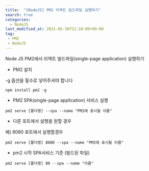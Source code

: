 ```yaml
---
title:  "[NodeJS] PM2 리액트 빌드파일 실행하기"
search: true
categories: 
  - NodeJS
last_modified_at: 2021-05-30T22:10:00+09:00
tag:
 - PM2
 - NodeJS
---
```


Node JS PM2에서 리액트 빌드파일(single-page application) 실행하기


* PM2 설치

-g 옵션을 필수로 넣어주셔야 합니다

```
npm install pm2 -g
```

* PM2 SPA(single-page application) 서비스 실행

```
pm2 serve [폴더명] --spa --name "PM2에 표시될 이름"
```

* 다른 포트에서 실행을 원할 경우

예) 8080 포트에서 실행할경우
```
pm2 serve [폴더명] 8080 --spa --name "PM2에 표시될 이름"
```

* pm2 시작 SPA서비스 기준 (빌드된 파일)

```
pm2 serve [폴더명] 80 --spa --name "이름"
```